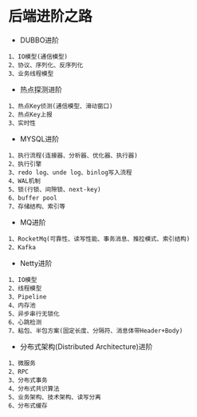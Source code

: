 # 后端进阶之路

- DUBBO进阶
````
1、IO模型(通信模型)
2、协议、序列化、反序列化
3、业务线程模型
````
- 热点探测进阶
````
1、热点Key侦测(通信模型、滑动窗口)
2、热点Key上报
3、实时性
````
- MYSQL进阶
````
1、执行流程(连接器、分析器、优化器、执行器)
2、执行引擎
3、redo log、unde log、binlog写入流程
4、WAL机制
5、锁(行锁、间隙锁、next-key)
6、buffer pool
7、存储结构、索引等
````
- MQ进阶
````
1、RocketMq(可靠性、读写性能、事务消息、推拉模式、索引结构)
2、Kafka
````
- Netty进阶
````
1、IO模型
2、线程模型
3、Pipeline
4、内存池
5、异步串行无锁化
6、心跳检测
7、粘包、半包方案(固定长度、分隔符、消息体带Header+Body)
````
- 分布式架构(Distributed Architecture)进阶
````
1、微服务
2、RPC
3、分布式事务
4、分布式共识算法
5、业务架构、技术架构、读写分离
6、分布式缓存
````